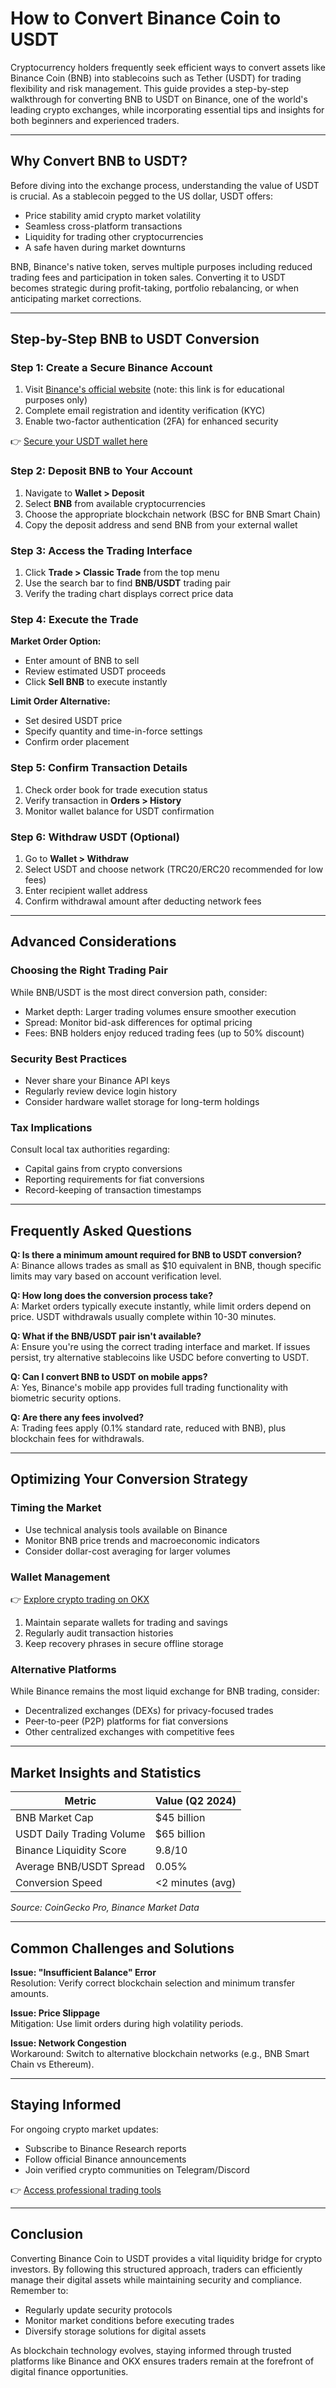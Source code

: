 # How to Convert Binance Coin to USDT

Cryptocurrency holders frequently seek efficient ways to convert assets like Binance Coin (BNB) into stablecoins such as Tether (USDT) for trading flexibility and risk management. This guide provides a step-by-step walkthrough for converting BNB to USDT on Binance, one of the world's leading crypto exchanges, while incorporating essential tips and insights for both beginners and experienced traders.

---

## Why Convert BNB to USDT?

Before diving into the exchange process, understanding the value of USDT is crucial. As a stablecoin pegged to the US dollar, USDT offers:
- Price stability amid crypto market volatility
- Seamless cross-platform transactions
- Liquidity for trading other cryptocurrencies
- A safe haven during market downturns

BNB, Binance's native token, serves multiple purposes including reduced trading fees and participation in token sales. Converting it to USDT becomes strategic during profit-taking, portfolio rebalancing, or when anticipating market corrections.

---

## Step-by-Step BNB to USDT Conversion

### Step 1: Create a Secure Binance Account
1. Visit [Binance's official website](https://www.binance.com) (note: this link is for educational purposes only)
2. Complete email registration and identity verification (KYC)
3. Enable two-factor authentication (2FA) for enhanced security

👉 [Secure your USDT wallet here](https://bit.ly/okx-bonus)

### Step 2: Deposit BNB to Your Account
1. Navigate to **Wallet > Deposit**
2. Select **BNB** from available cryptocurrencies
3. Choose the appropriate blockchain network (BSC for BNB Smart Chain)
4. Copy the deposit address and send BNB from your external wallet

### Step 3: Access the Trading Interface
1. Click **Trade > Classic Trade** from the top menu
2. Use the search bar to find **BNB/USDT** trading pair
3. Verify the trading chart displays correct price data

### Step 4: Execute the Trade
**Market Order Option:**
- Enter amount of BNB to sell
- Review estimated USDT proceeds
- Click **Sell BNB** to execute instantly

**Limit Order Alternative:**
- Set desired USDT price
- Specify quantity and time-in-force settings
- Confirm order placement

### Step 5: Confirm Transaction Details
1. Check order book for trade execution status
2. Verify transaction in **Orders > History**
3. Monitor wallet balance for USDT confirmation

### Step 6: Withdraw USDT (Optional)
1. Go to **Wallet > Withdraw**
2. Select USDT and choose network (TRC20/ERC20 recommended for low fees)
3. Enter recipient wallet address
4. Confirm withdrawal amount after deducting network fees

---

## Advanced Considerations

### Choosing the Right Trading Pair
While BNB/USDT is the most direct conversion path, consider:
- Market depth: Larger trading volumes ensure smoother execution
- Spread: Monitor bid-ask differences for optimal pricing
- Fees: BNB holders enjoy reduced trading fees (up to 50% discount)

### Security Best Practices
- Never share your Binance API keys
- Regularly review device login history
- Consider hardware wallet storage for long-term holdings

### Tax Implications
Consult local tax authorities regarding:
- Capital gains from crypto conversions
- Reporting requirements for fiat conversions
- Record-keeping of transaction timestamps

---

## Frequently Asked Questions

**Q: Is there a minimum amount required for BNB to USDT conversion?**  
A: Binance allows trades as small as $10 equivalent in BNB, though specific limits may vary based on account verification level.

**Q: How long does the conversion process take?**  
A: Market orders typically execute instantly, while limit orders depend on price. USDT withdrawals usually complete within 10-30 minutes.

**Q: What if the BNB/USDT pair isn't available?**  
A: Ensure you're using the correct trading interface and market. If issues persist, try alternative stablecoins like USDC before converting to USDT.

**Q: Can I convert BNB to USDT on mobile apps?**  
A: Yes, Binance's mobile app provides full trading functionality with biometric security options.

**Q: Are there any fees involved?**  
A: Trading fees apply (0.1% standard rate, reduced with BNB), plus blockchain fees for withdrawals.

---

## Optimizing Your Conversion Strategy

### Timing the Market
- Use technical analysis tools available on Binance
- Monitor BNB price trends and macroeconomic indicators
- Consider dollar-cost averaging for larger volumes

### Wallet Management
👉 [Explore crypto trading on OKX](https://bit.ly/okx-bonus)

1. Maintain separate wallets for trading and savings
2. Regularly audit transaction histories
3. Keep recovery phrases in secure offline storage

### Alternative Platforms
While Binance remains the most liquid exchange for BNB trading, consider:
- Decentralized exchanges (DEXs) for privacy-focused trades
- Peer-to-peer (P2P) platforms for fiat conversions
- Other centralized exchanges with competitive fees

---

## Market Insights and Statistics

| Metric                | Value (Q2 2024)       |
|-----------------------|------------------------|
| BNB Market Cap        | $45 billion           |
| USDT Daily Trading Volume | $65 billion          |
| Binance Liquidity Score | 9.8/10               |
| Average BNB/USDT Spread | 0.05%                 |
| Conversion Speed      | <2 minutes (avg)       |

*Source: CoinGecko Pro, Binance Market Data*

---

## Common Challenges and Solutions

**Issue: "Insufficient Balance" Error**  
Resolution: Verify correct blockchain selection and minimum transfer amounts.

**Issue: Price Slippage**  
Mitigation: Use limit orders during high volatility periods.

**Issue: Network Congestion**  
Workaround: Switch to alternative blockchain networks (e.g., BNB Smart Chain vs Ethereum).

---

## Staying Informed

For ongoing crypto market updates:
- Subscribe to Binance Research reports
- Follow official Binance announcements
- Join verified crypto communities on Telegram/Discord

👉 [Access professional trading tools](https://bit.ly/okx-bonus)

---

## Conclusion

Converting Binance Coin to USDT provides a vital liquidity bridge for crypto investors. By following this structured approach, traders can efficiently manage their digital assets while maintaining security and compliance. Remember to:
- Regularly update security protocols
- Monitor market conditions before executing trades
- Diversify storage solutions for digital assets

As blockchain technology evolves, staying informed through trusted platforms like Binance and OKX ensures traders remain at the forefront of digital finance opportunities.